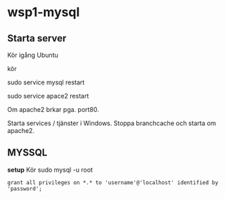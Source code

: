 # wsp1-mysql

## Starta server

Kör igång Ubuntu

kör

   sudo service mysql restart

   sudo service apace2 restart
   
Om apache2 brkar pga. port80.

Starta services / tjänster i Windows. Stoppa branchcache och starta om apache2.

## MYSSQL



**setup**
Kör 
    sudo mysql -u root

    grant all privileges on *.* to 'username'@'localhost' identified by 'password';
